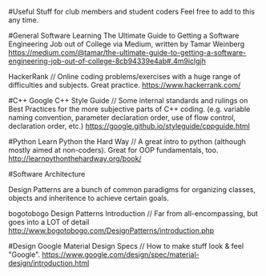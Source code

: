 #Useful Stuff for club members and student coders
Feel free to add to this any time.

#General Software Learning
The Ultimate Guide to Getting a Software Engineering Job out of College
via Medium, written by Tamar Weinberg
https://medium.com/@tamar/the-ultimate-guide-to-getting-a-software-engineering-job-out-of-college-8cb94339e4ab#.4m9iclgjh

HackerRank
// Online coding problems/exercises with a huge range of difficulties and subjects. Great practice.
https://www.hackerrank.com/

#C++
Google C++ Style Guide
// Some internal standards and rulings on Best Practices for the more subjective parts of C++ coding. (e.g. variable naming convention, parameter declaration order, use of flow control, declaration order, etc.)
https://google.github.io/styleguide/cppguide.html

#Python
Learn Python the Hard Way
// A great intro to python (although mostly aimed at non-coders). Great for OOP fundamentals, too.
http://learnpythonthehardway.org/book/

#Software Architecture

Design Patterns are a bunch of common paradigms for organizing classes, objects and inheritence to achieve certain goals.

bogotobogo Design Patterns Introduction
// Far from all-encompassing, but goes into a LOT of detail
http://www.bogotobogo.com/DesignPatterns/introduction.php

#Design
Google Material Design Specs
// How to make stuff look & feel "Google".
https://www.google.com/design/spec/material-design/introduction.html

